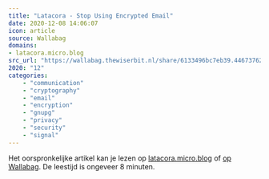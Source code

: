 ```yaml
---
title: "Latacora - Stop Using Encrypted Email"
date: 2020-12-08 14:06:07
icon: article
source: Wallabag
domains:
- latacora.micro.blog
src_url: "https://wallabag.thewiserbit.nl/share/6133496bc7eb39.44673762"
2020: "12"
categories:
    - "communication"
    - "cryptography"
    - "email"
    - "encryption"
    - "gnupg"
    - "privacy"
    - "security"
    - "signal"
---
```

Het oorspronkelijke artikel kan je lezen op [latacora.micro.blog](https://latacora.micro.blog/2020/02/19/stop-using-encrypted.html) of [op Wallabag](https://wallabag.thewiserbit.nl/share/6133496bc7eb39.44673762). De leestijd is ongeveer 8 minuten.